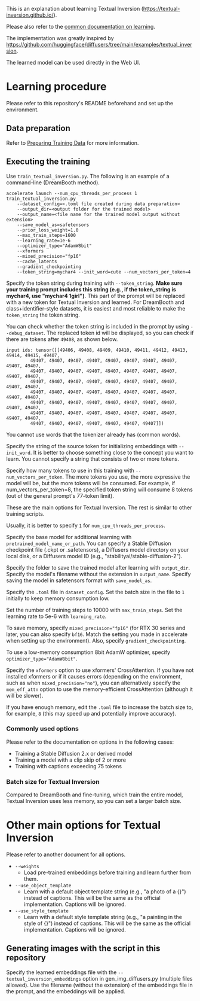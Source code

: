This is an explanation about learning Textual Inversion (https://textual-inversion.github.io/).

Please also refer to the [common documentation on learning](./train_README.md).

The implementation was greatly inspired by https://github.com/huggingface/diffusers/tree/main/examples/textual_inversion.

The learned model can be used directly in the Web UI.

# Learning procedure

Please refer to this repository's README beforehand and set up the environment.

## Data preparation

Refer to [Preparing Training Data](./train_README.md) for more information.

## Executing the training

Use `train_textual_inversion.py`. The following is an example of a command-line (DreamBooth method).

```
accelerate launch --num_cpu_threads_per_process 1 train_textual_inversion.py 
    --dataset_config=<.toml file created during data preparation> 
    --output_dir=<output folder for the trained model>  
    --output_name=<file name for the trained model output without extension> 
    --save_model_as=safetensors 
    --prior_loss_weight=1.0 
    --max_train_steps=1600 
    --learning_rate=1e-6 
    --optimizer_type="AdamW8bit" 
    --xformers 
    --mixed_precision="fp16" 
    --cache_latents 
    --gradient_checkpointing
    --token_string=mychar4 --init_word=cute --num_vectors_per_token=4
```

Specify the token string during training with `--token_string`. __Make sure your training prompt includes this string (e.g., if the token_string is mychar4, use "mychar4 1girl")__. This part of the prompt will be replaced with a new token for Textual Inversion and learned. For DreamBooth and class+identifier-style datasets, it is easiest and most reliable to make the `token_string` the token string.

You can check whether the token string is included in the prompt by using `--debug_dataset`. The replaced token id will be displayed, so you can check if there are tokens after `49408`, as shown below.

```
input ids: tensor([[49406, 49408, 49409, 49410, 49411, 49412, 49413, 49414, 49415, 49407,
         49407, 49407, 49407, 49407, 49407, 49407, 49407, 49407, 49407, 49407,
         49407, 49407, 49407, 49407, 49407, 49407, 49407, 49407, 49407, 49407,
         49407, 49407, 49407, 49407, 49407, 49407, 49407, 49407, 49407, 49407,
         49407, 49407, 49407, 49407, 49407, 49407, 49407, 49407, 49407, 49407,
         49407, 49407, 49407, 49407, 49407, 49407, 49407, 49407, 49407, 49407,
         49407, 49407, 49407, 49407, 49407, 49407, 49407, 49407, 49407, 49407,
         49407, 49407, 49407, 49407, 49407, 49407, 49407]])
```

You cannot use words that the tokenizer already has (common words).

Specify the string of the source token for initializing embeddings with `--init_word`. It is better to choose something close to the concept you want to learn. You cannot specify a string that consists of two or more tokens.

Specify how many tokens to use in this training with `--num_vectors_per_token`. The more tokens you use, the more expressive the model will be, but the more tokens will be consumed. For example, if num_vectors_per_token=8, the specified token string will consume 8 tokens (out of the general prompt's 77-token limit).

These are the main options for Textual Inversion. The rest is similar to other training scripts.

Usually, it is better to specify `1` for `num_cpu_threads_per_process`.

Specify the base model for additional learning with `pretrained_model_name_or_path`. You can specify a Stable Diffusion checkpoint file (.ckpt or .safetensors), a Diffusers model directory on your local disk, or a Diffusers model ID (e.g., "stabilityai/stable-diffusion-2").

Specify the folder to save the trained model after learning with `output_dir`. Specify the model's filename without the extension in `output_name`. Specify saving the model in safetensors format with `save_model_as`.

Specify the `.toml` file in `dataset_config`. Set the batch size in the file to `1` initially to keep memory consumption low.

Set the number of training steps to 10000 with `max_train_steps`. Set the learning rate to 5e-6 with `learning_rate`.

To save memory, specify `mixed_precision="fp16"` (for RTX 30 series and later, you can also specify `bf16`. Match the setting you made in accelerate when setting up the environment). Also, specify `gradient_checkpointing`.

To use a low-memory consumption 8bit AdamW optimizer, specify `optimizer_type="AdamW8bit"`.

Specify the `xformers` option to use xformers' CrossAttention. If you have not installed xformers or if it causes errors (depending on the environment, such as when `mixed_precision="no"`), you can alternatively specify the `mem_eff_attn` option to use the memory-efficient CrossAttention (although it will be slower).

If you have enough memory, edit the `.toml` file to increase the batch size to, for example, `8` (this may speed up and potentially improve accuracy).

### Commonly used options

Please refer to the documentation on options in the following cases:

- Training a Stable Diffusion 2.x or derived model
- Training a model with a clip skip of 2 or more
- Training with captions exceeding 75 tokens

### Batch size for Textual Inversion

Compared to DreamBooth and fine-tuning, which train the entire model, Textual Inversion uses less memory, so you can set a larger batch size.

# Other main options for Textual Inversion

Please refer to another document for all options.

* `--weights`
  * Load pre-trained embeddings before training and learn further from them.
* `--use_object_template`
  * Learn with a default object template string (e.g., "a photo of a {}") instead of captions. This will be the same as the official implementation. Captions will be ignored.
* `--use_style_template`
  * Learn with a default style template string (e.g., "a painting in the style of {}") instead of captions. This will be the same as the official implementation. Captions will be ignored.

## Generating images with the script in this repository

Specify the learned embeddings file with the `--textual_inversion_embeddings` option in gen_img_diffusers.py (multiple files allowed). Use the filename (without the extension) of the embeddings file in the prompt, and the embeddings will be applied.
